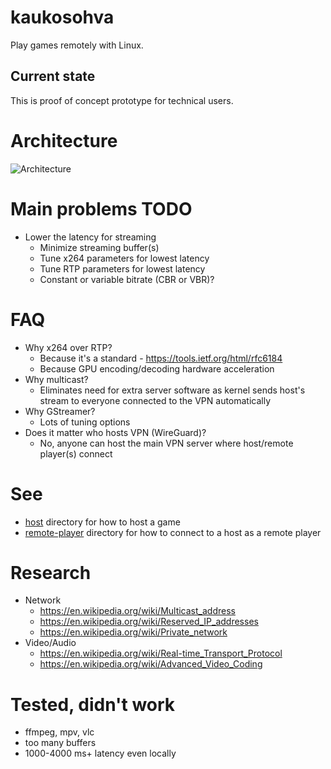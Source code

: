 # kaukosohva

Play games remotely with Linux.

## Current state 

This is proof of concept prototype for technical users. 

# Architecture

![Architecture](https://github.com/raspi/kaukosohva/blob/master/doc/Architecture.png)

# Main problems TODO

* Lower the latency for streaming
  * Minimize streaming buffer(s)
  * Tune x264 parameters for lowest latency
  * Tune RTP parameters for lowest latency
  * Constant or variable bitrate (CBR or VBR)?

# FAQ

* Why x264 over RTP?
  * Because it's a standard - https://tools.ietf.org/html/rfc6184
  * Because GPU encoding/decoding hardware acceleration
* Why multicast?
  * Eliminates need for extra server software as kernel sends host's stream to everyone connected to the VPN automatically
* Why GStreamer?
  * Lots of tuning options
* Does it matter who hosts VPN (WireGuard)?
  * No, anyone can host the main VPN server where host/remote player(s) connect

# See 

* [host](host) directory for how to host a game
* [remote-player](remote-player) directory for how to connect to a host as a remote player

# Research

* Network
  * https://en.wikipedia.org/wiki/Multicast_address
  * https://en.wikipedia.org/wiki/Reserved_IP_addresses
  * https://en.wikipedia.org/wiki/Private_network
* Video/Audio
  * https://en.wikipedia.org/wiki/Real-time_Transport_Protocol
  * https://en.wikipedia.org/wiki/Advanced_Video_Coding

# Tested, didn't work

* ffmpeg, mpv, vlc 
 * too many buffers
 * 1000-4000 ms+ latency even locally
